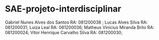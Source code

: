 # SAE-projeto-interdisciplinar
Gabriel Nunes Alves dos Santos RA: 081200038 ;
Lucas Alves Silva RA: 081200031;
Luiza Leal RA: 081200036;
Matheus Vinicius Miranda Brito RA: 081200024;
Vitor Henrique Carvalho Silva RA: 081200030;
